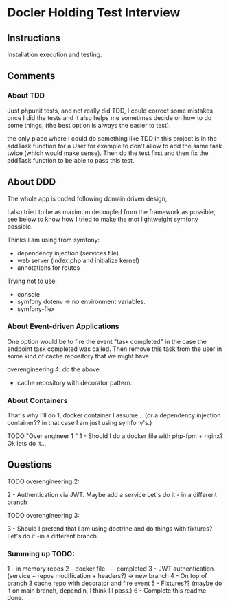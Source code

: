 # Docler Holding Test Interview

## Instructions

Installation execution and testing.

## Comments

### About TDD

Just phpunit tests, and not really did TDD, I could correct some mistakes once I did the tests
and it also helps me sometimes decide on how to do some things, (the best option is always the easier
to test).

the only place where I could do something like TDD in this project is in the addTask function for a User
for example to don't allow to add the same task twice (which would make sense). Then do the test first
and then fix the addTask function to be able to pass this test.

## About DDD

The whole app is coded following domain driven design,

I also tried to be as maximum decoupled from
the framework as possible, see below to know how I tried to make the mot lightweight symfony possible.

Thinks I am using from symfony:

- dependency injection (services file)
- web server (index.php and initialize kernel)
- annotations for routes
  
Trying not to use:
  
- console
- symfony dotenv -> no environment variables.
- symfony-flex

### About Event-driven Applications 

One option would be to fire the event "task completed" in the case the endpoint
task completed was called. Then remove this task from the user
in some kind of cache repository that we might have.

overengineering 4: do the above
- cache repository with decorator pattern.

### About Containers


That's why I'll do 1, docker container I assume... (or a dependency injection container??
in that case I am just using symfony's.)

TODO  "Over engineer 1 "
1 - Should I do a docker file with php-fpm + nginx?
Ok lets do it...

## Questions

TODO overengineering 2: 
  
2 - Authentication via JWT. Maybe add a service
Let's do it - in a different branch

TODO overengineering 3:

3 - Should I pretend that I am using doctrine and do things with fixtures?
Let's do it -in a different branch.




### Summing up TODO:

1 - in memory repos
2 - docker file
--- completed
3 - JWT authentication (service + repos modification + headers?) -> new branch
4 - On top of branch 3 cache repo with decorator and fire event
5 - Fixtures?? (maybe do it on main branch, dependin, I think Ill pass.)
6 - Complete this readme
done.
